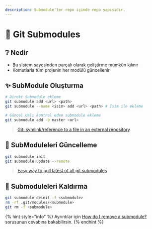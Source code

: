 ```yaml
---
description: Submodule'ler repo içinde repo yapısıdır.
---
```


# 📂 Git Submodules

## ❔ Nedir

* Bu sistem sayesinden parçalı olarak geliştirme mümkün kılınır
* Komutlarla tüm projenin her modülü güncellenir

## ✨ SubModule Oluşturma

```bash
# Direkt Submodule ekleme
git submodule add <url> <path>
git submodule --name <isim> add <url> <path> # İsim ile ekleme

# Güncel dalı kontrol eden submodule ekleme
git submodule add -b master <url>
```

> [Git: symlink/reference to a file in an external repository](https://stackoverflow.com/a/27770463/9770490)

## 💫 SubModuleleri Güncelleme

```bash
git submodule init
git submodule update --remote
```

> [Easy way to pull latest of all git submodules](https://stackoverflow.com/a/1032653)

## 🧹 Submoduleleri Kaldırma

```bash
git submodule deinit -f <submodule>
rm -rf .git/modules/<submodule>
git rm -f <submodule>
```

{% hint style="info" %}
Ayrıntılar için [How do I remove a submodule?](https://stackoverflow.com/a/16162000) sorusunun cevabına bakabilirsin.
{% endhint %}

